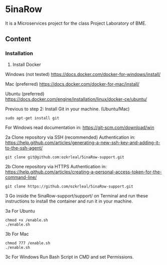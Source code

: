 # 5inaRow

It is a Microservices project for the class Project Laboratory of BME.


## Content

### Installation

1. Install Docker

Windows (not tested)
https://docs.docker.com/docker-for-windows/install/

Mac (preferred)
https://docs.docker.com/docker-for-mac/install/

Ubuntu (preferred)
https://docs.docker.com/engine/installation/linux/docker-ce/ubuntu/


Previous to step 2:
Install Git in your machine. (Ubuntu/Mac)
````
sudo apt-get install git
````
For Windows read documentation in:
https://git-scm.com/download/win


2a Clone repository via SSH (recommended)
Authentication in:
https://help.github.com/articles/generating-a-new-ssh-key-and-adding-it-to-the-ssh-agent/
````
git clone git@github.com:ozkrleal/5inaRow-support.git
````

2b Clone repository via HTTPS
Authentication in:
https://help.github.com/articles/creating-a-personal-access-token-for-the-command-line/
````
git clone https://github.com/ozkrleal/5inaRow-support.git
````
3
Go inside the 5inaRow-support/support/ on Terminal and
run these instructions to install the container and run it in your machine.

3a For Ubuntu

````
chmod +x /enable.sh
./enable.sh
`````

3b For Mac
````
chmod 777 /enable.sh
./enable.sh
`````

3c For Windows
Run Bash Script in CMD and set Permissions.


